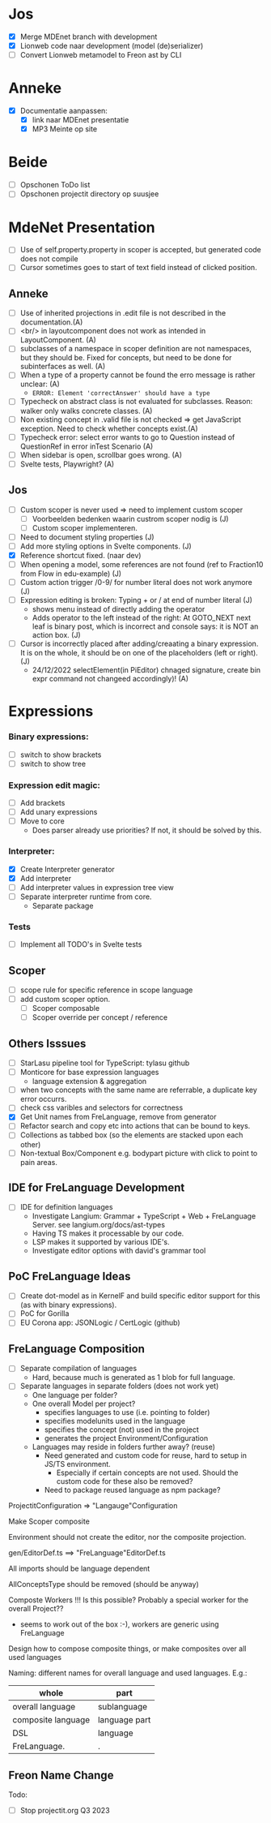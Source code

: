 # Jos

- [x] Merge MDEnet branch with development
- [x] Lionweb code naar development (model (de)serializer)
- [ ] Convert Lionweb metamodel to Freon ast by CLI

# Anneke

- [x] Documentatie aanpassen:
  - [x] link naar MDEnet presentatie
  - [x] MP3 Meinte op site

# Beide
- [ ] Opschonen ToDo list
- [ ] Opschonen projectit directory op suusjee

# MdeNet Presentation

- [ ] Use of self.property.property in scoper is accepted, but generated code does not compile
- [ ] Cursor sometimes goes to start of text field instead of clicked position.

## Anneke
- [ ] Use of inherited projections in .edit file is not described in the documentation.(A)
- [ ] \<br/> in layoutcomponent does not work as intended in LayoutComponent. (A)
- [ ] subclasses of a namespace in scoper definition are not namespaces, but they should  be.
  Fixed for concepts, but need to be done for subinterfaces as well. (A)
- [ ] When a type of a property cannot be found the erro message is rather unclear: (A)
  -  `ERROR: Element 'correctAnswer' should have a type`
- [ ] Typecheck on abstract class is not evaluated for subclasses. Reason: walker only walks concrete classes. (A)
- [ ] Non existing concept in .valid file is not checked => get JavaScript exception.  Need to check whether concepts exist.(A)
- [ ] Typecheck error: select error wants to go to Question instead of QuestionRef in error inTest Scenario (A)
- [ ] When sidebar is open, scrollbar goes wrong. (A)
- [ ] Svelte tests, Playwright? (A)

## Jos
- [ ] Custom scoper is never used => need to implement custom scoper
  - [ ] Voorbeelden bedenken waarin custrom scoper nodig is (J)
  - [ ] Custom scoper implementeren.
- [ ] Need to document styling properties (J)
- [ ] Add more styling options in Svelte components. (J)
- [x] Reference shortcut fixed. (naar dev)
- [ ] When opening a model, some references are not found (ref to Fraction10 from Flow in edu-example) (J)
- [ ] Custom action trigger /0-9/ for number literal does not work anymore (J)
- [ ] Expression editing is broken: Typing + or / at end of number literal (J)
  - shows menu instead of directly adding the operator
  - Adds operator to the left instead of the right: At GOTO_NEXT next leaf is binary post, which is incorrect and console says: it is NOT an action box. (J)
- [ ] Cursor is incorrectly placed after adding/creaating a binary expression. It is on the whole, it should be on one of the placeholders (left or right).(J)
  - 24/12/2022 selectElement(in PiEditor) chnaged signature, create bin expr command not changeed accordingly)! (A)

# Expressions

### Binary expressions:

- [ ] switch to show brackets
- [ ] switch to show tree

### Expression edit magic:

- [ ] Add brackets
- [ ] Add unary expressions
- [ ] Move to core
  - Does parser already use priorities? If not, it should be solved by this.

### Interpreter:

- [x] Create Interpreter generator
- [x] Add interpreter
- [ ] Add interpreter values in expression tree view
- [ ] Separate interpreter runtime from core.
  - Separate package

### Tests

- [ ] Implement all TODO's in Svelte tests

## Scoper

- [ ] scope rule for specific reference in scope language
- [ ] add custom scoper option.
  - [ ] Scoper composable
  - [ ] Scoper override per concept / reference

## Others Isssues

- [ ] StarLasu pipeline tool for TypeScript: tylasu github
- [ ] Monticore for base expression languages
  - language extension & aggregation
- [ ] when two concepts with the same name are referrable, a duplicate key error occurrs.
- [ ] check css varibles and selectors for correctness
- [x] Get  Unit names from FreLanguage, remove from generator
- [ ] Refactor search and copy etc into actions that can be bound to keys.
- [ ] Collections as tabbed box (so the elements are stacked upon each other)
- [ ] Non-textual Box/Component e.g. bodypart picture with click to point to pain areas.

## IDE for FreLanguage Development

- [ ] IDE for definition languages
  - Investigate Langium: Grammar + TypeScript + Web + FreLanguage Server.
    see langium.org/docs/ast-types
  - Having TS makes it processable by our code.
  - LSP makes it supported by various IDE's.
  - Investigate editor options with david's grammar tool

## PoC FreLanguage Ideas

- [ ] Create dot-model as in KernelF and build specific editor support for this (as with binary expressions).
- [ ] PoC for Gorilla
- [ ] EU Corona app: JSONLogic / CertLogic (github)

## FreLanguage Composition

- [ ] Separate compilation of languages
  - Hard, because much is generated as 1 blob for full language.
- [ ] Separate languages in separate folders (does not work yet)
  - One language per folder?
  - One overall Model per project?
    - specifies languages to use (i.e. pointing to folder)
    - specifies modelunits used in the language
    - specifies the concept (not) used in the project
    - generates the project Environment/Configuration
  - Languages may reside in folders further away? (reuse)
    - Need generated and custom code for reuse, hard to setup in JS/TS environment.
      - Especially if certain concepts are not used. Should the custom code for these also be removed?
    - Need to package reused language as npm package?

ProjectitConfiguration => "Langauge"Configuration

Make Scoper composite

<FreLanguage>Environment should not create the editor, nor the composite projection.

gen/EditorDef.ts ==> "FreLanguage"EditorDef.ts

All imports should be language dependent

AllConceptsType should be removed (should be anyway)

Composte Workers !!! Is this possible? Probably a special worker for the overall Project??

- seems to work out of the box :-), workers are generic using FreLanguage

Design how to compose composite things, or make composites over all used languages

Naming: different names for overall language and used languages. E.g.:

| whole              | part          |
| ------------------ | ------------- |
| overall language   | sublanguage   |
| composite language | language part |
| DSL                | language      |
| FreLanguage.          | .             |

## Freon Name Change

Todo:

- [ ] Stop projectit.org Q3 2023

